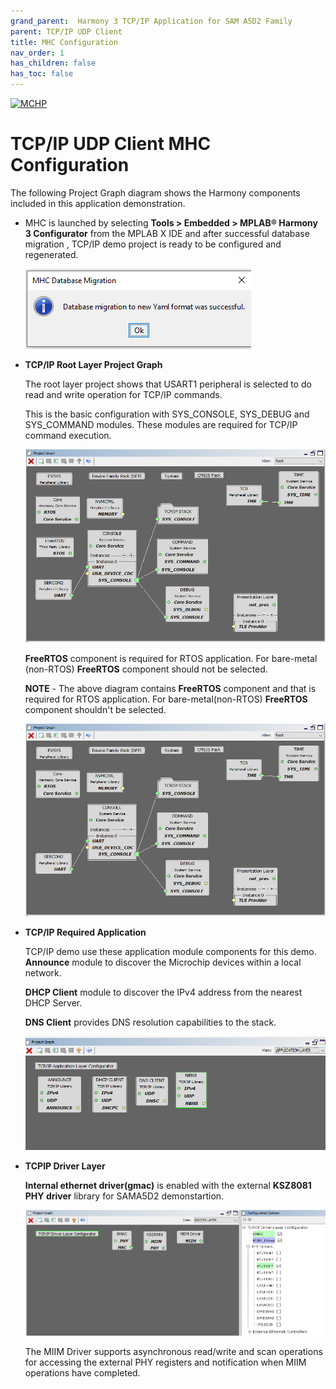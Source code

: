 ```yaml
---
grand_parent:  Harmony 3 TCP/IP Application for SAM A5D2 Family
parent: TCP/IP UDP Client
title: MHC Configuration
nav_order: 1
has_children: false
has_toc: false
---
```

[![MCHP](https://www.microchip.com/ResourcePackages/Microchip/assets/dist/images/logo.png)](https://www.microchip.com)

# TCP/IP UDP Client MHC Configuration

The following Project Graph diagram shows the Harmony components included in this application demonstration.

* MHC is launched by selecting **Tools > Embedded > MPLAB® Harmony 3 Configurator** from the MPLAB X IDE and after successful database migration , TCP/IP demo project is ready to be configured and regenerated.

    ![tcpip_sama5d2_project](images/database_migration_successful.png)

* **TCP/IP Root Layer Project Graph**

  The root layer project shows that USART1 peripheral is selected to do read and write operation for TCP/IP commands. 

  This is the basic configuration with SYS_CONSOLE, SYS_DEBUG and SYS_COMMAND modules. These modules are required for TCP/IP command execution.

  ![tcpip_sama5d2_project](images/tcpip_default_required_root_a5d2.png)

  **FreeRTOS** component is required for RTOS application. For bare-metal (non-RTOS) **FreeRTOS** component should not be selected.

  **NOTE** - The above diagram contains **FreeRTOS** component  and that is required for RTOS application. For bare-metal(non-RTOS) **FreeRTOS** component shouldn't be selected.

  ![tcpip_sama5d2_project](images/tcpip_tcp_demo_root2_a5d2.png)

* **TCP/IP Required Application**

  TCP/IP demo use these application module components for this demo. **Announce** module to discover the Microchip devices within a local network.
  
  **DHCP Client** module to discover the IPv4 address from the nearest DHCP Server.
  
  **DNS Client** provides DNS resolution capabilities to the stack.

    ![tcpip_sama5d2_project](images/tcpip_tcp_a5d2_app.png)


* **TCPIP Driver Layer**

  **Internal ethernet driver(gmac)** is enabled with the external **KSZ8081 PHY driver** library for SAMA5D2 demonstartion. 

    ![tcpip_sama5d2_project](images/tcpip_driver_component.png)

  The MIIM Driver supports asynchronous read/write and scan operations for accessing the external PHY registers and notification when MIIM operations have completed.
